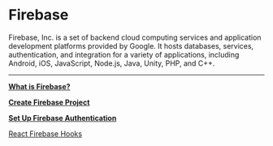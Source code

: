 # Firebase

Firebase, Inc. is a set of backend cloud computing services and application development platforms provided by Google. It hosts databases, services, authentication, and integration for a variety of applications, including Android, iOS, JavaScript, Node.js, Java, Unity, PHP, and C++.

---

[**What is Firebase?**](Firebase%201b2aeacbb29981de8faadc8776d1b652/What%20is%20Firebase%201b2aeacbb29981858429f6ed25cc4d46.md)

[**Create Firebase Project**](Firebase%201b2aeacbb29981de8faadc8776d1b652/Create%20Firebase%20Project%201b2aeacbb29981a3b40fe35e5269d543.md)

[**Set Up Firebase Authentication**](Firebase%201b2aeacbb29981de8faadc8776d1b652/Set%20Up%20Firebase%20Authentication%201b2aeacbb2998126b30fd8e56dedb164.md)

[React Firebase Hooks](Firebase%201b2aeacbb29981de8faadc8776d1b652/React%20Firebase%20Hooks%201b2aeacbb2998118ba48c52506ca2ca7.md)
